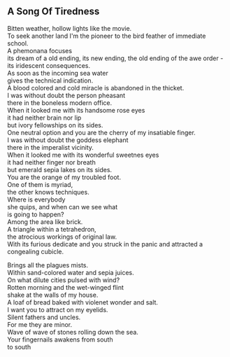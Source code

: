A Song Of Tiredness
-------------------
Bitten weather, hollow lights like the movie.  
To seek another land I'm the pioneer to the bird feather of immediate school.  
A phemonana focuses  
its dream of a old ending, its new ending, the old ending of the awe order -  
its iridescent consequences.  
As soon as the incoming sea water  
gives the technical indication.  
A blood colored and cold miracle is abandoned in the thicket.  
I was without doubt the person pheasant  
there in the boneless modern office.  
When it looked me with its handsome rose eyes  
it had neither brain nor lip  
but ivory fellowships on its sides.  
One neutral option and you are the cherry of my insatiable finger.  
I was without doubt the goddess elephant  
there in the imperalist vicinity.  
When it looked me with its wonderful sweetnes eyes  
it had neither finger nor breath  
but emerald sepia lakes on its sides.  
You are the orange of my troubled foot.  
One of them is myriad,  
the other knows techniques.  
Where is everybody  
she quips, and when can we see what  
is going to happen?  
Among the area like brick.  
A triangle within a tetrahedron,  
the atrocious workings of original law.  
With its furious dedicate and you struck in the panic and attracted a congealing cubicle.  
  
Brings all the plagues mists.  
Within sand-colored water and sepia juices.  
On what dilute cities pulsed with wind?  
Rotten morning and the wet-winged flint  
shake at the walls of my house.  
A loaf of bread baked with violenet wonder and salt.  
I want you to attract on my eyelids.  
Silent fathers and uncles.  
For me they are minor.  
Wave of wave of stones rolling down the sea.  
Your fingernails awakens from south  
to south  
